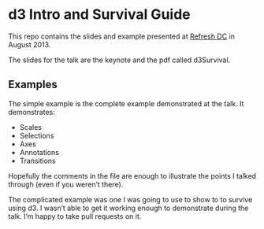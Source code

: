 # d3 Intro and Survival Guide
This repo contains the slides and example presented at [Refresh DC](https://twitter.com/refreshdc) in August 2013. 

The slides for the talk are the keynote and the pdf called d3Survival.

## Examples
The simple example is the complete example demonstrated at the talk. It demonstrates:
- Scales
- Selections
- Axes
- Annotations
- Transitions

Hopefully the comments in the file are enough to illustrate the points I talked through (even if you weren’t there).

The complicated example was one I was going to use to show to to survive using d3. I wasn’t able to get it working enough to demonstrate during the talk. I’m happy to take pull requests on it.
